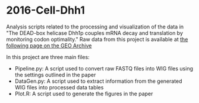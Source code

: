 # 2016-Cell-Dhh1

Analysis scripts related to the processing and visualization of the data in "The DEAD-box helicase Dhh1p couples mRNA decay and translation by monitoring codon optimality." Raw data from this project is available at [the following page on the GEO Archive](http://www.ncbi.nlm.nih.gov/geo/query/acc.cgi?acc=GSE81269)

In this project are three main files:
* Pipeline.py: A script used to convert raw FASTQ files into WIG files using the settings outlined in the paper
* DataGen.py: A script used to extract information from the generated WIG files into processed data tables
* Plot.R: A script used to generate the figures in the paper
